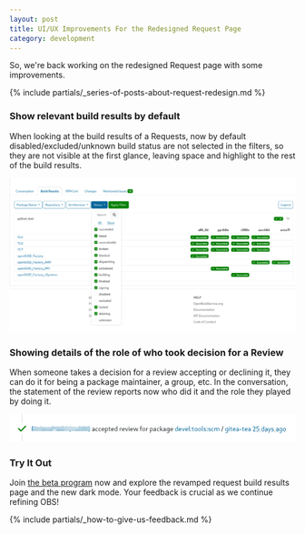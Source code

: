 ```yaml
---
layout: post
title: UI/UX Improvements For the Redesigned Request Page
category: development
---
```


So, we're back working on the redesigned Request page with some improvements.

{% include partials/_series-of-posts-about-request-redesign.md %}

### Show relevant build results by default

When looking at the build results of a Requests, now by default disabled/excluded/unknown build status are not selected in the filters, so they are not visible at the first glance, leaving space and highlight to the rest of the build results.

![](/images/posts/2025-04-02/default_build_status.png)

### Showing details of the role of who took decision for a Review

When someone takes a decision for a review accepting or declining it, they can do it for being a package maintainer, a group, etc.
In the conversation, the statement of the review reports now who did it and the role they played by doing it.

![](/images/posts/2025-04-02/reviewer_role_conversation.png)

### Try It Out

Join [the beta program](/2018/10/04/the-beta-program/) now and explore the revamped request build results page and the new dark mode.
Your feedback is crucial as we continue refining OBS!

{% include partials/_how-to-give-us-feedback.md %}
